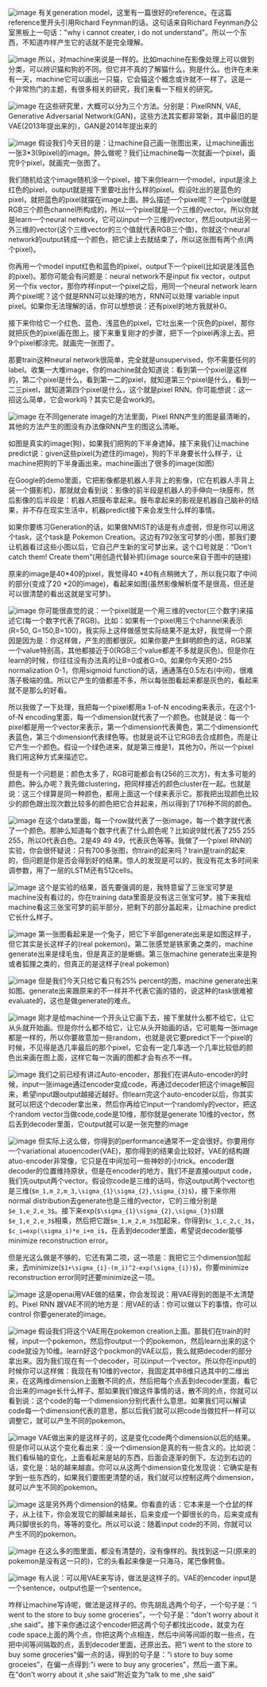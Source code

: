 

![image](D6187D2E7C064B0B968BE77A00170E79)
有关generation model，这里有一篇很好的reference。在这篇reference里开头引用Richard Feynman的话。这句话来自Richard Feynman办公室黑板上一句话："why i cannot creater, i do not understand"。所以一个东西，不知道咋样产生它的话就不是完全理解。

![image](B30A2FE05BEC49FA95BB4C1F5DE014BE)
所以，对machine来说是一样的。比如machine在影像处理上可以做到分类，可以辨识猫和狗的不同。但它并不真的了解猫什么，狗是什么。也许在未来有一天，machine它可以画出一只猫，它会猫这个概念或许就不一样了。这是一个非常热门的主题，有很多相关的研究，我们来看一下相关的研究。


![image](8662C67B6792440C930D413D6D466D3E)
在这些研究里，大概可以分为三个方法。分别是：PixelRNN, VAE, Generative Adversarial Network(GAN)，这些方法其实都非常新，其中最旧的是VAE(2013年提出来的)，GAN是2014年提出来的


![image](A52DFEA47FDE4CAAB16C5EA19B58F71E)
假设我们今天目的是：让machine自己画一张图出来，让machine画出一张3*3(9pixel)的image。肿么做呢？我们让machine每一次就画一个pixel，画完9个pixel，就画完一张图了。


我们随机给这个image随机涂一个pixel，接下来你learn一个model，input是涂上红色的pixel，output就是接下里要吐出什么样的pixel。假设吐出的是蓝色的pixel，就把蓝色的pixel就摆在image上面。肿么描述一个pixel呢？一个pixel就是RGB三个颜色channel所构成的，所以一个pixel就是一个三维的vector。所以你就是learn一个neural network，它可以input一个三维的vector，然后output出另一外三维的vector(这个三维vector的三个值就代表RGB三个值)，你就这个neural network的output转成一个颜色，把它读上去就结束了，所以这张图有两个点(两个pixel)。

你再用一个model input红色和蓝色的pixel，output下一个pixel(比如说是浅蓝色的pixel)。那你可能会有问题是：neural network不是input fix vector，output 另一个fix vector，那你咋样input一个pixel之后，用同一个neural network learn两个pixel呢？这个就是RNN可以处理的地方，RNN可以处理 variable input pixel。如果你无法理解的话，你可以想想说：还有pixel的地方我就补0。


接下来你给它一个红色、蓝色、浅蓝色的pixel，它吐出来一个灰色的pixel，那你就把灰色的pixel画在图上。接下来重复刚才的步骤，把下一个pixel再涂上去。把9个pixel都涂完。就画完一张图了。


那要train这种neural network很简单，完全就是unsupervised，你不需要任何的label。收集一大堆image，你的machine就会知道说：看到第一个pxiel是这样的，第二个pixel是什么，看到第一二的pxiel，就知道第三个pixel是什么，看到一二三pixel，就知道第四个pixel是什么，这个就是pixel RNN。你可能想说：这一招这么简单，它会work吗？其实它是会work的。



![image](5ED37EF7B3624DDDB4D9629A97AEC127)
在不同generate image的方法里面，Pixel RNN产生的图是最清晰的，其他的方法产生的图没有办法像RNN产生的图这么清晰。

如图是真实的image(狗)，如果我们把狗的下半身遮掉。接下来我们让machine predict说：given这些pixel(为遮住的image)，狗的下半身要长什么样子，让machine把狗的下半身画出来。machine画出了很多的image(如图)

在Google的demo里面，它把影像都是机器人手背上的影像，(它在机器人手背上装一个摄影机)，那就就会看到说：影像的前半段是机器人的手伸向一块膜布，然后影像的后半段是：机器人把膜布拿起来。膜布拿起来的影视是机器自己脑补的结果，并不存在现实生活中，机器predict接下来会发生什么样的事情。





如果你要练习Generation的话，如果做NMIST的话是有点虚弱，但是你可以用这个task，这个task是 Pokemon Creation。这边有792张宝可梦的小图，那我们要让机器看过这些小图以后，它自己产生新的宝可梦出来。这个口号就是：“Don't catch them! Create them”(用创造代替补抓)(image source来自于图中的链接)

原来的image是40*40的pixel，我觉得40 *40有点稍微大了，所以我只取了中间的部分(变成了20 *20的image)，看起来如图(虽然影像解析度不是很高，但还是可以很清楚的看出这就是宝可梦)。




![image](7F60972D0DD747BE80760333EA1FF92E)
你可能很直觉的说：一个pixel就是一个用三维的vector(三个数字)来描述它(每一个数字代表了RGB)。比如：如果有一个pixel用三个channel来表示(R=50, G=150,B=100)，我实际上这样做感觉实际结果不是太好，我觉得一个原因是因为是：你这样做，产生的图都很灰。如果你要产生鲜明颜色的话，RGB某一个value特别高，其他都接近于0(RGB三个value都差不多就是灰色)。但是你在learn的时候，你往往没有办法真的让B=0或者G=0。如果你今天把0-255 normalization 0-1，你用sigmoid function的话，通通落在0.5左右(中间)，很难落子极端的值。所以它产生的值都差不多，所以每张图看起来都是灰色的，看起来就不是那么的好看。

所以我做了一下处理，我把每一个pixel都用a 1-of-N encoding来表示，在这个1-of-N encoding里面，每一个dimension就代表了一个颜色。也就是说：每一个pixel都是用一个vector来表示，第一个dimension代表黄色，第二个dimension代表蓝色，第三个dimension代表绿色等。也就是说不让它RGB去合成颜色，而是让它产生一个颜色。假设一个绿色进来，就是第三维是1，其他为0，所以一个pixel我们用这种方式来描述它。


但是有一个问题是：颜色太多了，RGB可能都会有(256的三次方)，有太多可能的颜色。肿么办呢？我先做clustering，把同样接近的颜色cluster在一起。也就是说：这三个绿算是同一种颜色，都用上面这一个绿来表示它。那我把出现颜色比较少的颜色跟出现次数比较多的颜色把它合并起来，所以得到了176种不同的颜色。




![image](A8B231F85C564FAB98188A007D45BCC9)
在这个data里面，每一个row就代表了一张image，每一个数字就代表了一个颜色。那肿么知道每个数字代表了什么颜色呢？比如说9就代表了255 255 255，所以0代表白色。2是49 49 49，代表灰色等等。我做了一个pixel RNN的实验，你会很怀疑说：只有700多张图，你train的起来吗？train是train的起来的，但问题是你是否会得到好的结果。惊人的发现是可以的，我没有花太多时间来调参数，用了一层的LSTM还有512cells。




![image](52576DA5E9574FE9ABD6F6DDB5EB5E37)
这个是实验的结果，首先要强调的是，我特意留了三张宝可梦是machine没有看过的，你在training data里面是没有这三张宝可梦。接下来我给machine看这三张宝可梦的前半部分，把剩下的部分盖起来，让machine predict它长什么样子。



![image](631E87E330ED4F91B81723F97820DB09)
第一张图看起来是一个兔子，把它下半部generate出来是如图这样子，但它其实是长这样子的(real pokemon)。第二张感觉是铁家勇之类的，machine generate出来是绿毛虫，但是真正的是蜥蜴。第三张machine generate出来是狗或者狐狸之类的，但真正的是这样子(real pokemon)


![image](CDCD869E09E9433E97343EB232B96498)
但是我们今天只给它看只有25% percent的图，machine generate出来如图。generate出来跟原来的不一样并不代表它画的错的，说这种的task很难被evaluate的，这也是做generate的难点。



![image](C8658FFA2BAA4F9C9FF25FCC47C8C9CE)
刚才是给machine一个开头让它画下去，接下里就什么都不给它，让它从头就开始画。但是你什么都不给它，让它从头开始画的话，它可能每一张image都是一样的，所以你要故意加一些random，也就是说它要predict下一个pixel的时候，不见得是选几率最后的那个pixel，它会有一定几率选一个几率比较低的颜色出来画在图上面，这样它每一次画的图都才会有点不一样。



![image](48C98CAA820C416283FED27FAE41498E)
我们之前已经有讲过Auto-encoder，那我们在讲Auto-encoder的时候，input一张image通过encoder变成code，再通过decoder把这个image解回来，希望input跟output越接近越好。你learn完这个auto-encoder以后，你其实就可以把这个decoder拿出来，然后你再给它input一个randomly的vector，把这个random vector当做code,code是10维，那你就是generate 10维的vector，然后丢到decoder里面，它output就可以是一张完整的image



![image](14666C9FBB5C4D0E880274A605E933E4)
但实际上这么做，你得到的performance通常不一定会很好。你要用你一个variational atuoencoder(VAE)，那你得到的结果会比较好。VAE的结构跟atuo-encoder非常像，它只是在中间加可一些神妙的小trick。encoder跟decoder的位置维持原状，但是在encoder的地方，我们不是直接output code，我们先output两个vector。假设你code是三维的话吗，你这output两个vector也是三维(`$m_1,m_2,m_3,\sigma_{1}\sigma_{2},\sigma_{3}$`)，接下来你用normal distribution去generate也是三维的vector，它的三维分别是`$e_1,e_2,e_3$`。接下来exp(`$\sigma_{1}\sigma_{2},\sigma_{3}$`)跟`$e_1,e_2,e_3$`相乘，然后把它跟`$m_1,m_2,m_3$`加起来，你得到`$c_1,c_2,c_3$`，`$c_i=exp(\sigma_i)*e_i+m_i$`，在丢到decoder里面，希望说decoder能够minimize reconstruction error。

但是光这么做是不够的，它还有第二项，这一项是：我把它三个dimension加起来，去minimize(`$1+\sigma_{i}-(m_i)^2-exp(\sigma_{i})$`)，你要minimize reconstruction error同时还要minimize这一项。




![image](FD94989E6CC84380A9679693FB586E5F)
这是openai用VAE做的结果，你会发现说：用VAE得到的图是不太清楚的。Pixel RNN 跟VAE不同的地方是：用VAE的话：你可以做以下的事情，你可以control 你要generate的image。



![image](E85DA24B570E4A9EACFDE8EA7CC1D408)
假设我们将这个VAE用在pokemon creation上面。那我们在train的时候，input一个pokemon，然后你output一个的pokemon，然后learn出来的这个code就设为10维。learn好这个pockmon的VAE以后，我么就把decoder的部分拿出来。因为我们现在有一个decoder，可以input一个vector。所以你在input的时候你可以这样做：我现在有10维的vector，我固定其中8维只选其中的二维出来，在这两维dimension上面散不同的点，然后把每个点丢到decoder里面，看它合出来的image长什么样子。那如果我们做这件事情的话，散不同的点，你就可以看到说：这个code的每一个dimension分别代表什么意思。如果我们可以解读code每一个dimension代表的意思，那以后我们就可以把code当做拉杆一样可以调整它，就可以产生不同的pokemon。




![image](6092F243C2C34410BE45BB8B9ED7AAA4)
VAE做出来的是这样子的，这是变化code两个dimension以后的结果。但是你可以从这个变化看出来：没一个dimension是真的有一些含义的。比如说：我们看纵轴的变化，上面看起来是站的东西，后面会逐渐的倒下。左边到右边的话，变化是：站的越来越直。你可以从这两个dimension变化发现说：它确实是有学到一些东西的，如果我们要图更清楚的话，我们就可以控制这两个dimension，就可以产生不同的pokemon。


![image](4286C159B81341F99C398521345C6320)
这是另外两个dimension的结果。你看直的话：它本来是一个仓鼠的样子，从上往下，你会发现它的脚越来越长，后来变成一个脚很长的鸟，后来变成有两只脚很长的鸟，等等的变化。所以可以说：随着input code的不同，你就可以产生不同的pokemon。

![image](6B22F989AEF94C209AD78750F597DA66)
在这么多的图里面，都没有清楚的，没有像样的。我找到这一只(原来的pokemon是没有这一只的)，它的头看起来像是一只海马，尾巴像鳄鱼。



![image](B60C076068414B9C913C7972D94A3513)
有人说：可以用VAE来写诗，做法是这样子的。VAE的encoder input是一个sentence，output也是一个sentence。


咋样让machine写诗呢，做法是这样子的。你先胡乱选两个句子，一个句子是：“i went to the store to buy some groceries”，一个句子是：“don't worry about it ,she said”。接下来你通过这个encoder把这两个句子都找出code，就变为在code space上面的两个点，你把这两个点相连，然后中间等间距的取一些点，在把中间等间隔取的点，丢到decoder里面，还原出去。把“i went to the store to buy some groceries”偏一点的话，得到的句子是：“i store to buy some groceies”，在偏一点得到:"i were to buy any groceries"，然后一直下来。在“don't worry about it ,she said”附近变为“talk to me ,she said”

